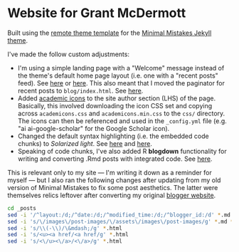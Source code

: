 # Website for Grant McDermott

Built using the [remote theme template](https://github.com/mmistakes/mm-github-pages-starter) for the [Minimal Mistakes Jekyll theme](https://github.com/mmistakes/minimal-mistakes).

I've made the follow custom adjustments:

- I'm using a simple landing page with a "Welcome" message instead of the theme's default home page layout (i.e. one with a "recent posts" feed). See [here](https://github.com/mmistakes/minimal-mistakes/issues/2349) or [here](https://github.com/mmistakes/minimal-mistakes/issues/2191#issuecomment-504080616). This also meant that I moved the paginator for recent posts to `blog/index.html`. See [here](https://github.com/mmistakes/minimal-mistakes/issues/2191#issuecomment-504080616). 
- Added [academic icons](https://jpswalsh.github.io/academicons/) to the site author section (LHS) of the page. Basically, this involved downloading the icon CSS set and copying across `academicons.css` and `academicons.min.css` to the `css/` directory. The icons can then be referenced and used in the `_config.yml` file (e.g. "ai ai-google-scholar" for the Google Scholar icon).
- Changed the default syntax highlighting (i.e. the embedded code chunks) to *Solarized light*. See [here](https://mmistakes.github.io/minimal-mistakes/docs/stylesheets/#syntax-highlighting) and [here](https://github.com/mmistakes/minimal-mistakes/issues/2278). 
- Speaking of code chunks, I've also added R **blogdown** functionality for writing and converting .Rmd posts with integrated code. See [here](https://bookdown.org/yihui/blogdown/jekyll.html).

This is relevant only to my site &mdash; I'm writing it down as a reminder for myself &mdash; but I also ran the following changes after updating from my old version of Minimal Mistakes to fix some post aesthetics. The latter were themselves relics leftover after converting my original [blogger website](https://stickmanscorral.blogspot.com/).

```sh
cd _posts
sed -i '/^layout:/d;/^date:/d;/^modified_time:/d;/^blogger_id:/d' *.md *.html
sed -i 's/\/images\/post-images/\/assets\/images\/post-images/g' *.md *.html
sed -i 's/\\(-\\)/\&mdash;/g' *.html
sed -i 's/<u><a href/<a href/g' *.html
sed -i 's/<\/u><\/a>/<\/a>/g' *.html
```
